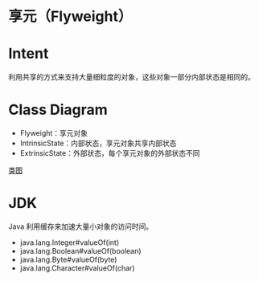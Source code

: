 # 享元（Flyweight）
# Intent
利用共享的方式来支持大量细粒度的对象，这些对象一部分内部状态是相同的。

# Class Diagram
- Flyweight：享元对象
- IntrinsicState：内部状态，享元对象共享内部状态
- ExtrinsicState：外部状态，每个享元对象的外部状态不同

[类图](https://github.com/CyC2018/CS-Notes/raw/master/notes/pics/5f5c22d5-9c0e-49e1-b5b0-6cc7032724d4.png)

# JDK
Java 利用缓存来加速大量小对象的访问时间。

- java.lang.Integer#valueOf(int)
- java.lang.Boolean#valueOf(boolean)
- java.lang.Byte#valueOf(byte)
- java.lang.Character#valueOf(char)
